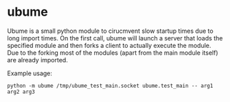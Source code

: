 # ubume

Ubume is a small python module to cirucmvent slow startup times due to
long import times. On the first call, ubume will launch a server that
loads the specified module and then forks a client to actually execute
the module. Due to the forking most of the modules (apart from the
main module itself) are already imported.

Example usage:

```
python -m ubume /tmp/ubume_test_main.socket ubume.test_main -- arg1 arg2 arg3
```
